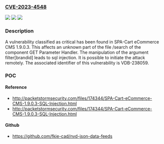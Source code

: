 ### [CVE-2023-4548](https://cve.mitre.org/cgi-bin/cvename.cgi?name=CVE-2023-4548)
![](https://img.shields.io/static/v1?label=Product&message=eCommerce%20CMS&color=blue)
![](https://img.shields.io/static/v1?label=Version&message=%3D%201.9.0.3%20&color=brighgreen)
![](https://img.shields.io/static/v1?label=Vulnerability&message=CWE-89%20SQL%20Injection&color=brighgreen)

### Description

A vulnerability classified as critical has been found in SPA-Cart eCommerce CMS 1.9.0.3. This affects an unknown part of the file /search of the component GET Parameter Handler. The manipulation of the argument filter[brandid] leads to sql injection. It is possible to initiate the attack remotely. The associated identifier of this vulnerability is VDB-238059.

### POC

#### Reference
- http://packetstormsecurity.com/files/174344/SPA-Cart-eCommerce-CMS-1.9.0.3-SQL-Injection.html
- http://packetstormsecurity.com/files/174344/SPA-Cart-eCommerce-CMS-1.9.0.3-SQL-Injection.html

#### Github
- https://github.com/fkie-cad/nvd-json-data-feeds


